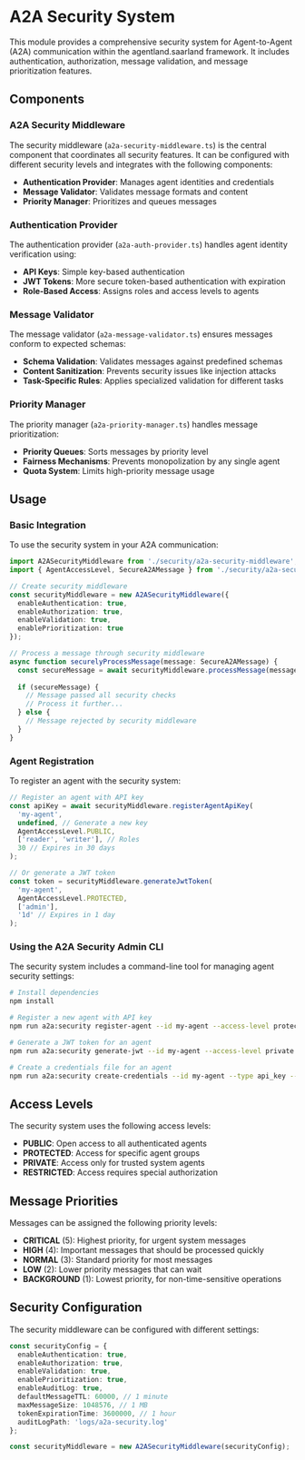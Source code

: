# A2A Security System

This module provides a comprehensive security system for Agent-to-Agent (A2A) communication within the agentland.saarland framework. It includes authentication, authorization, message validation, and message prioritization features.

## Components

### A2A Security Middleware

The security middleware (`a2a-security-middleware.ts`) is the central component that coordinates all security features. It can be configured with different security levels and integrates with the following components:

- **Authentication Provider**: Manages agent identities and credentials
- **Message Validator**: Validates message formats and content
- **Priority Manager**: Prioritizes and queues messages

### Authentication Provider

The authentication provider (`a2a-auth-provider.ts`) handles agent identity verification using:

- **API Keys**: Simple key-based authentication
- **JWT Tokens**: More secure token-based authentication with expiration
- **Role-Based Access**: Assigns roles and access levels to agents

### Message Validator

The message validator (`a2a-message-validator.ts`) ensures messages conform to expected schemas:

- **Schema Validation**: Validates messages against predefined schemas
- **Content Sanitization**: Prevents security issues like injection attacks
- **Task-Specific Rules**: Applies specialized validation for different tasks

### Priority Manager

The priority manager (`a2a-priority-manager.ts`) handles message prioritization:

- **Priority Queues**: Sorts messages by priority level
- **Fairness Mechanisms**: Prevents monopolization by any single agent
- **Quota System**: Limits high-priority message usage

## Usage

### Basic Integration

To use the security system in your A2A communication:

```typescript
import A2ASecurityMiddleware from './security/a2a-security-middleware';
import { AgentAccessLevel, SecureA2AMessage } from './security/a2a-security.types';

// Create security middleware
const securityMiddleware = new A2ASecurityMiddleware({
  enableAuthentication: true,
  enableAuthorization: true,
  enableValidation: true,
  enablePrioritization: true
});

// Process a message through security middleware
async function securelyProcessMessage(message: SecureA2AMessage) {
  const secureMessage = await securityMiddleware.processMessage(message);
  
  if (secureMessage) {
    // Message passed all security checks
    // Process it further...
  } else {
    // Message rejected by security middleware
  }
}
```

### Agent Registration

To register an agent with the security system:

```typescript
// Register an agent with API key
const apiKey = await securityMiddleware.registerAgentApiKey(
  'my-agent',
  undefined, // Generate a new key
  AgentAccessLevel.PUBLIC,
  ['reader', 'writer'], // Roles
  30 // Expires in 30 days
);

// Or generate a JWT token
const token = securityMiddleware.generateJwtToken(
  'my-agent',
  AgentAccessLevel.PROTECTED,
  ['admin'],
  '1d' // Expires in 1 day
);
```

### Using the A2A Security Admin CLI

The security system includes a command-line tool for managing agent security settings:

```bash
# Install dependencies
npm install

# Register a new agent with API key
npm run a2a:security register-agent --id my-agent --access-level protected --roles reader,writer

# Generate a JWT token for an agent
npm run a2a:security generate-jwt --id my-agent --access-level private --roles admin --expires-in 7d

# Create a credentials file for an agent
npm run a2a:security create-credentials --id my-agent --type api_key --output ./credentials/my-agent.json
```

## Access Levels

The security system uses the following access levels:

- **PUBLIC**: Open access to all authenticated agents
- **PROTECTED**: Access for specific agent groups
- **PRIVATE**: Access only for trusted system agents
- **RESTRICTED**: Access requires special authorization

## Message Priorities

Messages can be assigned the following priority levels:

- **CRITICAL** (5): Highest priority, for urgent system messages
- **HIGH** (4): Important messages that should be processed quickly
- **NORMAL** (3): Standard priority for most messages
- **LOW** (2): Lower priority messages that can wait
- **BACKGROUND** (1): Lowest priority, for non-time-sensitive operations

## Security Configuration

The security middleware can be configured with different settings:

```typescript
const securityConfig = {
  enableAuthentication: true,
  enableAuthorization: true,
  enableValidation: true,
  enablePrioritization: true,
  enableAuditLog: true,
  defaultMessageTTL: 60000, // 1 minute
  maxMessageSize: 1048576, // 1 MB
  tokenExpirationTime: 3600000, // 1 hour
  auditLogPath: 'logs/a2a-security.log'
};

const securityMiddleware = new A2ASecurityMiddleware(securityConfig);
```